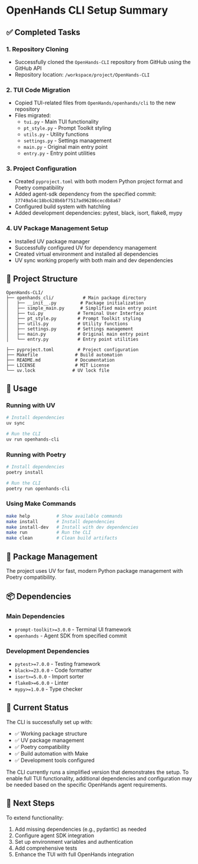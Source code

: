 # OpenHands CLI Setup Summary

## ✅ Completed Tasks

### 1. Repository Cloning
- Successfully cloned the `OpenHands-CLI` repository from GitHub using the GitHub API
- Repository location: `/workspace/project/OpenHands-CLI`

### 2. TUI Code Migration
- Copied TUI-related files from `OpenHands/openhands/cli` to the new repository
- Files migrated:
  - `tui.py` - Main TUI functionality
  - `pt_style.py` - Prompt Toolkit styling
  - `utils.py` - Utility functions
  - `settings.py` - Settings management
  - `main.py` - Original main entry point
  - `entry.py` - Entry point utilities

### 3. Project Configuration
- Created `pyproject.toml` with both modern Python project format and Poetry compatibility
- Added agent-sdk dependency from the specified commit: `37749a54c18bc628b6bf7517ad96286cecdb8a67`
- Configured build system with hatchling
- Added development dependencies: pytest, black, isort, flake8, mypy

### 4. UV Package Management Setup
- Installed UV package manager
- Successfully configured UV for dependency management
- Created virtual environment and installed all dependencies
- UV sync working properly with both main and dev dependencies

## 📁 Project Structure

```
OpenHands-CLI/
├── openhands_cli/           # Main package directory
│   ├── __init__.py         # Package initialization
│   ├── simple_main.py      # Simplified main entry point
│   ├── tui.py             # Terminal User Interface
│   ├── pt_style.py        # Prompt Toolkit styling
│   ├── utils.py           # Utility functions
│   ├── settings.py        # Settings management
│   ├── main.py            # Original main entry point
│   └── entry.py           # Entry point utilities

├── pyproject.toml         # Project configuration
├── Makefile              # Build automation
├── README.md             # Documentation
├── LICENSE               # MIT License
└── uv.lock              # UV lock file
```

## 🚀 Usage

### Running with UV
```bash
# Install dependencies
uv sync

# Run the CLI
uv run openhands-cli
```

### Running with Poetry
```bash
# Install dependencies
poetry install

# Run the CLI
poetry run openhands-cli
```



### Using Make Commands
```bash
make help          # Show available commands
make install       # Install dependencies
make install-dev   # Install with dev dependencies
make run           # Run the CLI
make clean         # Clean build artifacts
```

## 🔧 Package Management

The project uses UV for fast, modern Python package management with Poetry compatibility.

## 📦 Dependencies

### Main Dependencies
- `prompt-toolkit>=3.0.0` - Terminal UI framework
- `openhands` - Agent SDK from specified commit

### Development Dependencies
- `pytest>=7.0.0` - Testing framework
- `black>=23.0.0` - Code formatter
- `isort>=5.0.0` - Import sorter
- `flake8>=6.0.0` - Linter
- `mypy>=1.0.0` - Type checker


## 🎯 Current Status

The CLI is successfully set up with:
- ✅ Working package structure
- ✅ UV package management
- ✅ Poetry compatibility
- ✅ Build automation with Make
- ✅ Development tools configured

The CLI currently runs a simplified version that demonstrates the setup. To enable full TUI functionality, additional dependencies and configuration may be needed based on the specific OpenHands agent requirements.

## 🔄 Next Steps

To extend functionality:
1. Add missing dependencies (e.g., pydantic) as needed
2. Configure agent SDK integration
3. Set up environment variables and authentication
4. Add comprehensive tests
5. Enhance the TUI with full OpenHands integration